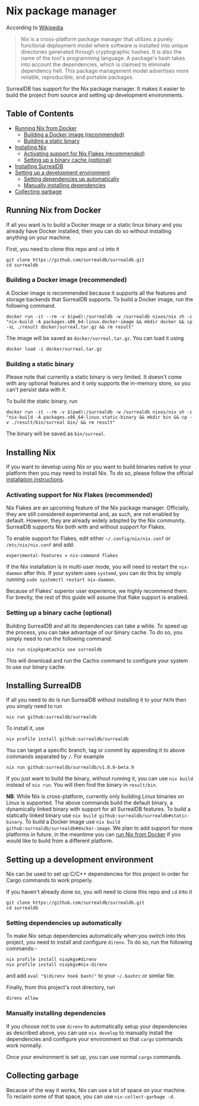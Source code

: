 # Nix package manager

According to [Wikipedia]

> Nix is a cross-platform package manager that utilizes a purely functional deployment model where software is installed into unique directories generated through cryptographic hashes. It is also the name of the tool's programming language. A package's hash takes into account the dependencies, which is claimed to eliminate dependency hell. This package management model advertises more reliable, reproducible, and portable packages.

SurrealDB has support for the Nix package manager. It makes it easier to build the project from source and setting up development environments.

## Table of Contents

- [Running Nix from Docker](#running-nix-from-docker)
  * [Building a Docker image (recommended)](#building-a-docker-image-recommended)
  * [Building a static binary](#building-a-static-binary)
- [Installing Nix](#installing-nix)
  * [Activating support for Nix Flakes (recommended)](#activating-support-for-nix-flakes-recommended)
  * [Setting up a binary cache (optional)](#setting-up-a-binary-cache-optional)
- [Installing SurrealDB](#installing-surrealdb)
- [Setting up a development environment](#setting-up-a-development-environment)
  * [Setting dependencies up automatically](#setting-dependencies-up-automatically)
  * [Manually installing dependencies](#manually-installing-dependencies)
- [Collecting garbage](#collecting-garbage)

## Running Nix from Docker

If all you want is to build a Docker image or a static linux binary and you already have Docker installed, then you can do so without installing anything on your machine.

First, you need to clone this repo and `cd` into it

```
git clone https://github.com/surrealdb/surrealdb.git
cd surrealdb
```

### Building a Docker image (recommended)

A Docker image is recommended because it supports all the features and storage backends that SurrealDB supports. To build a Docker image, run the following command.

```
docker run -it --rm -v $(pwd):/surrealdb -w /surrealdb nixos/nix sh -c "nix-build -A packages.x86_64-linux.docker-image && mkdir docker && cp -vL ./result docker/surreal.tar.gz && rm result"
```

The image will be saved as `docker/surreal.tar.gz`. You can load it using

```
docker load -i docker/surreal.tar.gz
```

### Building a static binary

Please note that currently a static binary is very limited. It doesn't come with any optional features and it only supports the in-memory store, so you can't persist data with it.

To build the static binary, run

```
docker run -it --rm -v $(pwd):/surrealdb -w /surrealdb nixos/nix sh -c "nix-build -A packages.x86_64-linux.static-binary && mkdir bin && cp -v ./result/bin/surreal bin/ && rm result"
```

The binary will be saved as `bin/surreal`.

## Installing Nix

If you want to develop using Nix or you want to build binaries native to your platform then you may need to install Nix. To do so, please follow the official [installation instructions].

### Activating support for Nix Flakes (recommended)

Nix Flakes are an upcoming feature of the Nix package manager. Officially, they are still considered experimental and, as such, are not enabled by default. However, they are already widely adopted by the Nix community. SurrealDB supports Nix both with and without support for Flakes.

To enable support for Flakes, edit either `~/.config/nix/nix.conf` or `/etc/nix/nix.conf` and add:

```
experimental-features = nix-command flakes
```

If the Nix installation is in multi-user mode, you will need to restart the `nix-daemon` after this. If your system uses `systemd`, you can do this by simply running `sudo systemctl restart nix-daemon`.

Because of Flakes' superior user experience, we highly recommend them. For brevity, the rest of this guide will assume that flake support is enabled.

### Setting up a binary cache (optional)

Building SurrealDB and all its dependencies can take a while. To speed up the process, you can take advantage of our binary cache. To do so, you simply need to run the following command:

```
nix run nixpkgs#cachix use surrealdb
```

This will download and run the Cachix command to configure your system to use our binary cache.

## Installing SurrealDB

If all you need to do is run SurrealDB without installing it to your `PATH` then you simply need to run

```
nix run github:surrealdb/surrealdb
```

To install it, use

```
nix profile install github:surrealdb/surrealdb
```

You can target a specific branch, tag or commit by appending it to above commands separated by `/`. For example

```
nix run github:surrealdb/surrealdb/v1.0.0-beta.9
```

If you just want to build the binary, without running it, you can use `nix build` instead of `nix run`. You will then find the binary in `result/bin`.

**NB**: While Nix is cross-platform, currently only building Linux binaries on Linux is supported. The above commands build the default binary, a dynamically linked binary with support for all SurrealDB features. To build a statically linked binary use `nix build github:surrealdb/surrealdb#static-binary`. To build a Docker image use `nix build github:surrealdb/surrealdb#docker-image`. We plan to add support for more platforms in future, in the meantime you can [run Nix from Docker](#running-nix-from-docker) if you would like to build from a different platform.
 
## Setting up a development environment

Nix can be used to set up C/C++ dependencies for this project in order for Cargo commands to work properly.

If you haven't already done so, you will need to clone this repo and `cd` into it

```
git clone https://github.com/surrealdb/surrealdb.git
cd surrealdb
```

### Setting dependencies up automatically

To make Nix setup dependencies automatically when you switch into this project, you need to install and configure `direnv`. To do so, run the following commands:-

```
nix profile install nixpkgs#direnv
nix profile install nixpkgs#nix-direnv
```

and add `eval "$(direnv hook bash)"` to your `~/.bashrc` or similar file.

Finally, from this project's root directory, run

```
direnv allow
```

### Manually installing dependencies

If you choose not to use `direnv` to automatically setup your dependencies as described above, you can use `nix develop` to manually install the dependencies and configure your environment so that `cargo` commands work normally.

Once your environment is set up, you can use normal `cargo` commands.

## Collecting garbage

Because of the way it works, Nix can use a lot of space on your machine. To reclaim some of that space, you can use `nix-collect-garbage -d`.

[Wikipedia]: https://en.wikipedia.org/wiki/Nix_(package_manager)
[installation instructions]: https://nixos.org/download.html#nix-install-linux
